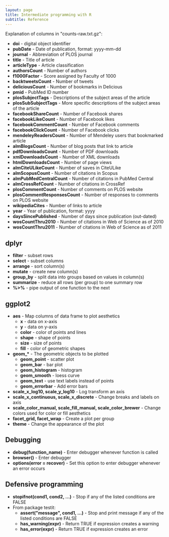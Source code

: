 ```yaml
---
layout: page
title: Intermediate programming with R
subtitle: Reference
---
```


Explanation of columns in "counts-raw.txt.gz":

* **doi** - digital object identifier
* **pubDate** - Date of publication, format: yyyy-mm-dd
* **journal** - Abbreviation of PLOS journal
* **title** - Title of article
* **articleType** - Article classification
* **authorsCount** - Number of authors
* **f1000Factor** - Score assigned by Faculty of 1000
* **backtweetsCount** - Number of tweets
* **deliciousCount** - Number of bookmarks in Delicious
* **pmid** - PubMed ID number
* **plosSubjectTags** - Descriptions of the subject areas of the article
* **plosSubSubjectTags** - More specific descriptions of the subject areas of the article
* **facebookShareCount** - Number of Facebook shares 
* **facebookLikeCount** - Number of Facebook likes
* **facebookCommentCount** - Number of Facebook comments
* **facebookClickCount** - Number of Facebook clicks
* **mendeleyReadersCount** - Number of Mendeley users that bookmarked article
* **almBlogsCount** - Number of blog posts that link to article
* **pdfDownloadsCount** - Number of PDF downloads
* **xmlDownloadsCount** - Number of XML downloads
* **htmlDownloadsCount** - Number of page views
* **almCiteULikeCount** - Number of saves in CiteULike
* **almScopusCount** - Number of citations in Scopus
* **almPubMedCentralCount** - Number of citations in PubMed Central
* **almCrossRefCount** - Number of citations in CrossRef
* **plosCommentCount** - Number of comments on PLOS website
* **plosCommentResponsesCount** - Number of responses to comments on PLOS website
* **wikipediaCites** - Number of links to article
* **year** - Year of publication, format: yyyy
* **daysSincePublished** - Number of days since publication (out-dated)
* **wosCountThru2010** - Number of citations in Web of Science as of 2010
* **wosCountThru2011** - Number of citations in Web of Science as of 2011

## dplyr

* **filter** - subset rows
* **select** - subset columns
* **arrange** - sort column(s)
* **mutate** - create new column(s)
* **group_by** - split data into groups based on values in column(s)
* **summarize** - reduce all rows (per group) to one summary row
* **%>%** - pipe output of one function to the next

## ggplot2

* **aes** - Map columns of data frame to plot aesthetics
    * **x** - data on x-axis
    * **y** - data on y-axis
    * **color** - color of points and lines
    * **shape** - shape of points
    * **size** - size of points
    * **fill** - color of geometric shapes
* **geom\_\*** - The geometric objects to be plotted
    * **geom_point** - scatter plot
    * **geom_bar** - bar plot
    * **geom_histogram** - histogram
    * **geom_smooth** - loess curve
    * **geom_text** - use text labels instead of points
    * **geom_errorbar** - Add error bars
* **scale_x_log10, scale_y_log10** - Log transform an axis
* **scale_x_continuous, scale_x_discrete** - Change breaks and labels on axis
* **scale_color_manual, scale_fill_manual, scale_color_brewer** - Change colors used for color or fill aesthetics
* **facet_grid, facet_wrap** - Create a plot per group
* **theme** - Change the appearance of the plot

## Debugging

* **debug(function_name)** - Enter debugger whenever function is called
* **browser()** - Enter debugger
* **options(error = recover)** - Set this option to enter debugger whenever an error occurs

## Defensive programming

* **stopifnot(cond1, cond2, ...)** - Stop if any of the listed conditions are FALSE
* From package testit:
    * **assert("message", cond1, ...)** - Stop and print message if any of the listed conditions are FALSE
    * **has_warning(expr)** - Return TRUE if expression creates a warning
    * **has_error(expr)** - Return TRUE if expression creates an error


